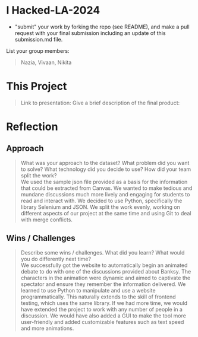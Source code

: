 # I Hacked-LA-2024
- "submit" your work by forking the repo (see README), and make a pull request with your final submission including an update of this submission.md file. 

List your group members:
> Nazia, Vivaan, Nikita

# This Project
> Link to presentation: 
> Give a brief description of the final product:

# Reflection
## Approach
> What was your approach to the dataset? What problem did you want to solve? What technology did you decide to use? How did your team split the work?
> <br>We used the sample json file provided as a basis for the information that could be extracted from Canvas. We wanted to make tedious and mundane discussions much more lively and engaging for students to read and interact with. We decided to use Python, specifically the library Selenium and JSON. We split the work evenly, working on different aspects of our project at the same time and using Git to deal with merge conflicts.

## Wins / Challenges
> Describe some wins / challenges. What did you learn? What would you do differently next time?
> <br>We successfully got the website to automatically begin an animated debate to do with one of the discussions provided about Banksy. The characters in the animation were dynamic and aimed to captivate the spectator and ensure they remember the information delivered. We learned to use Python to manipulate and use a website programmatically. This naturally extends to the skill of frontend testing, which uses the same library. If we had more time, we would have extended the project to work with any number of people in a discussion. We would have also added a GUI to make the tool more user-friendly and added customizable features such as text speed and more animations.


